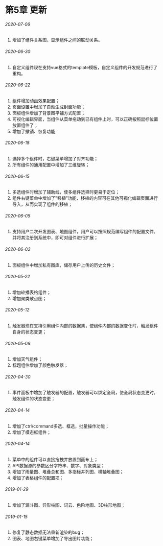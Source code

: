 # 第5章 更新

###### 2020-07-06

1. 增加了组件关系图，显示组件之间的联动关系。



###### 2020-06-30

1. 自定义组件现在支持vue格式的template模板，自定义组件的开发规范进行了重构。



###### 2020-06-22

1. 组件增加动画效果配置；
2. 页面设置中增加了自动生成封面功能；
3. 面板组件增加了背景图平铺方式配置；
4. 可视化编辑界面，当组件从菜单拖动到已有组件上时，可以正确按照鼠标位置放置组件了；
5. 增加了撤销、恢复功能



###### 2020-06-18

1. 选择多个组件时，右键菜单增加了对齐功能；
2. 所有组件的通用配置中增加了三维旋转；



###### 2020-06-15

1. 多选组件时增加了辅助线，使多组件选择时更易于定位；
2. 组件右键菜单中增加了"移植"功能，移植的内容可在其他可视化编辑页面进行导入，从而实现了组件的移植；



###### 2020-06-05

1. 支持用户二次开发图表、地图组件，用户可以按照规范编写组件的配置文件，并将其注册到系统中，即可对组件进行扩展；



###### 2020-06-02

1. 面板组件中增加私有图库，储存用户上传的历史文件；



###### 2020-05-22

1. 增加轮播表格组件；
2. 增加聚类散点图；



###### 2020-05-12

1. 触发器现在支持引用组件内部的数据集，使组件内部的数据变化时，触发组件自身的状态变更；



###### 2020-05-06

1. 增加天气组件；
2. 标题组件增加了颜色触发器；



###### 2020-04-30

1. 事件面板中增加了触发器的配置，触发器可以绑定全局，使全局状态变更时，触发组件的状态变更；



###### 2020-04-14

1. 增加了ctrl/command多选、框选，批量操作功能；
2. 增加了模态框组件；



###### 2020-04-14

1. 菜单中的组件可以直接拖拽并放置到画布上；
2. API数据源的参数区分字符串、数字、对象类型；
3. 增加了雨量图、堆叠总和图、多指标并列图、横轴堆叠图；
4. 增加了表格组件的配置项；



###### 2019-01-29

1. 增加了漏斗图、异形柱图、词云、色阶地图、3D柱形地图；



###### 2019-01-15

1. 修复了静态数据无法重新渲染的bug；
2. 图表、地图右键菜单增加了导出图片功能；
